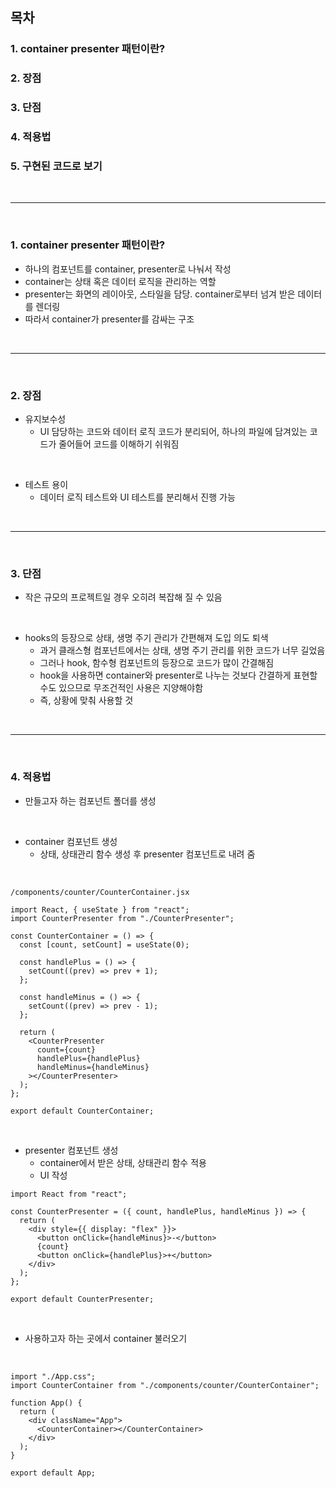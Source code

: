 ## 목차

### 1. container presenter 패턴이란?
### 2. 장점
### 3. 단점
### 4. 적용법
### 5. 구현된 코드로 보기

<br />

-----------------

<br />

### 1. container presenter 패턴이란?
- 하나의 컴포넌트를 container, presenter로 나눠서 작성
- container는 상태 혹은 데이터 로직을 관리하는 역할
- presenter는 화면의 레이아웃, 스타일을 담당. container로부터 넘겨 받은 데이터를 렌더링
- 따라서 container가 presenter를 감싸는 구조

<br />

------------------

<br />

### 2. 장점
- 유지보수성
	- UI 담당하는 코드와 데이터 로직 코드가 분리되어, 하나의 파일에 담겨있는 코드가 줄어들어 코드를 이해하기 쉬워짐
<br />

- 테스트 용이
	- 데이터 로직 테스트와 UI 테스트를 분리해서 진행 가능
    
<br />

-------------------

<br />

### 3. 단점
- 작은 규모의 프로젝트일 경우 오히려 복잡해 질 수 있음
<br />

- hooks의 등장으로 상태, 생명 주기 관리가 간편해져 도입 의도 퇴색
	- 과거 클래스형 컴포넌트에서는 상태, 생명 주기 관리를 위한 코드가 너무 길었음
    - 그러나 hook, 함수형 컴포넌트의 등장으로 코드가 많이 간결해짐
    - hook을 사용하면 container와 presenter로 나누는 것보다 간결하게 표현할 수도 있으므로 무조건적인 사용은 지양해야함
    - 즉, 상황에 맞춰 사용할 것
    
<br />

-------------------

<br />

### 4. 적용법

- 만들고자 하는 컴포넌트 폴더를 생성

<br />

- container 컴포넌트 생성
	- 상태, 상태관리 함수 생성 후 presenter 컴포넌트로 내려 줌
<br />

```
/components/counter/CounterContainer.jsx

import React, { useState } from "react";
import CounterPresenter from "./CounterPresenter";

const CounterContainer = () => {
  const [count, setCount] = useState(0);

  const handlePlus = () => {
    setCount((prev) => prev + 1);
  };

  const handleMinus = () => {
    setCount((prev) => prev - 1);
  };

  return (
    <CounterPresenter
      count={count}
      handlePlus={handlePlus}
      handleMinus={handleMinus}
    ></CounterPresenter>
  );
};

export default CounterContainer;

```

<br />

- presenter 컴포넌트 생성
	- container에서 받은 상태, 상태관리 함수 적용
    - UI 작성

```
import React from "react";

const CounterPresenter = ({ count, handlePlus, handleMinus }) => {
  return (
    <div style={{ display: "flex" }}>
      <button onClick={handleMinus}>-</button>
      {count}
      <button onClick={handlePlus}>+</button>
    </div>
  );
};

export default CounterPresenter;
```

<br />

- 사용하고자 하는 곳에서 container 불러오기

<br />

```
import "./App.css";
import CounterContainer from "./components/counter/CounterContainer";

function App() {
  return (
    <div className="App">
      <CounterContainer></CounterContainer>
    </div>
  );
}

export default App;
```
